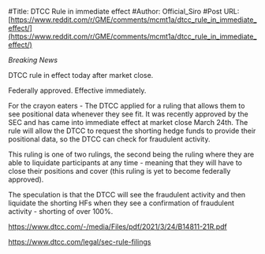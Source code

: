 #Title: DTCC Rule in immediate effect
#Author: Official_Siro
#Post URL: [https://www.reddit.com/r/GME/comments/mcmt1a/dtcc_rule_in_immediate_effect/](https://www.reddit.com/r/GME/comments/mcmt1a/dtcc_rule_in_immediate_effect/)


*Breaking News*

DTCC rule in effect today after market close.

Federally approved. Effective immediately.

For the crayon eaters - The DTCC applied for a ruling that allows them to see positional data whenever they see fit. It was recently approved by the SEC and has came into immediate effect at market close March 24th. The rule will allow the DTCC to request the shorting hedge funds to provide their positional data, so the DTCC can check for fraudulent activity.

This ruling is one of two rulings, the second being the ruling where they are able to liquidate participants at any time - meaning that they will have to close their positions and cover (this ruling is yet to become federally approved).

The speculation is that the DTCC will see the fraudulent activity and then liquidate the shorting HFs when they see a confirmation of fraudulent activity - shorting of over 100%.

https://www.dtcc.com/-/media/Files/pdf/2021/3/24/B14811-21R.pdf

https://www.dtcc.com/legal/sec-rule-filings